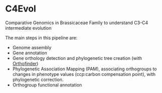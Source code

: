 # C4Evol
Comparative Genomics in Brassicaceae Family to understand C3-C4 intermediate evolution

The main steps in this pipeline are:
- Genome assembly
- Gene annotation 
- Gene orthology detection and phylogenetic tree creation (with [Orthofinder](https://github.com/davidemms/OrthoFinder))  
- Phylogenetic Association Mapping (PAM), associating orthogroups to changes in phenotype values (ccp:carbon compensation point), with phylogenetic correction.
- Orthogroup functional annotation
